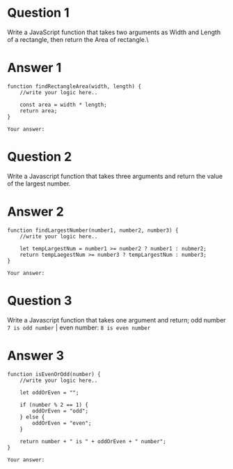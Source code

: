 # Question 1

Write a JavaScript function that takes two arguments as Width and Length of a rectangle, then return the Area of rectangle.\

# Answer 1

```
function findRectangleArea(width, length) {
    //write your logic here..

    const area = width * length;
    return area;
}
```

```
Your answer:
```

# Question 2

Write a Javascript function that takes three arguments and return the value of the largest number.

# Answer 2

```
function findLargestNumber(number1, number2, number3) {
    //write your logic here..

    let tempLargestNum = number1 >= number2 ? number1 : nubmer2;
    return tempLaegestNum >= number3 ? tempLargestNum : number3;
}
```

```
Your answer:
```

# Question 3

Write a Javascript function that takes one argument and return;
odd number `7 is odd number` | even number: `8 is even number`

# Answer 3

```
function isEvenOrOdd(number) {
    //write your logic here..

    let oddOrEven = "";

    if (number % 2 == 1) {
        oddOrEven = "odd";
    } else {
        oddOrEven = "even";
    }

    return number + " is " + oddOrEven + " number";
}
```

```
Your answer:
```
